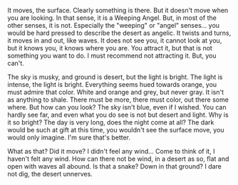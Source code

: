 It moves, the surface. Clearly something is there. But it doesn't move when you are looking. In that sense, it is a Weeping Angel. But, in most of the other senses, it is not. Especially the "weeping" or "angel" senses... you would be hard pressed to describe the desert as angelic. It twists and turns, it moves in and out, like waves. It does not see you, it cannot look at you, but it knows you, it knows where you are. You attract it, but that is not something you want to do. I must recommend not attracting it. But, you can't. 

The sky is musky, and ground is desert, but the light is bright. The light is intense, the light is bright. Everything seems hued towards orange, you must admire that color. White and orange and grey, but never gray. It isn't as anything to shale. There must be more, there must color, out there some where. But how can you look? The sky isn't blue, even if I wished. You can hardly see far, and even what you do see is not but desert and light. Why is it so bright? The day is very long, does the night come at all? The dark would be such at gift at this time, you wouldn't see the surface move, you would only imagine. I'm sure that's better.

What as that? Did it move? I didn't feel any wind... Come to think of it, I haven't felt any wind. How can there not be wind, in a desert as so, flat and open with waves all abound. Is that a snake? Down in that ground? I dare not dig, the desert unnerves.
